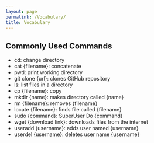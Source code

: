 ```yaml
---
layout: page
permalink: /Vocabulary/
title: Vocabulary
---
```


## Commonly Used Commands

- cd: change directory
- cat {filename}: concatenate
- pwd: print working directory
- git clone {url}: clones GitHub repository
- ls: list files in a directory
- cp {filename}: copy
- mkdir {name}: makes directory called {name}
- rm {filename}: removes {filename}
- locate {filename}: finds file called {filename}
- sudo {command}: SuperUser Do {command}
- wget {download link}: downloads files from the internet
- useradd {username}: adds user named {username}
- userdel {username}: deletes user name {username}